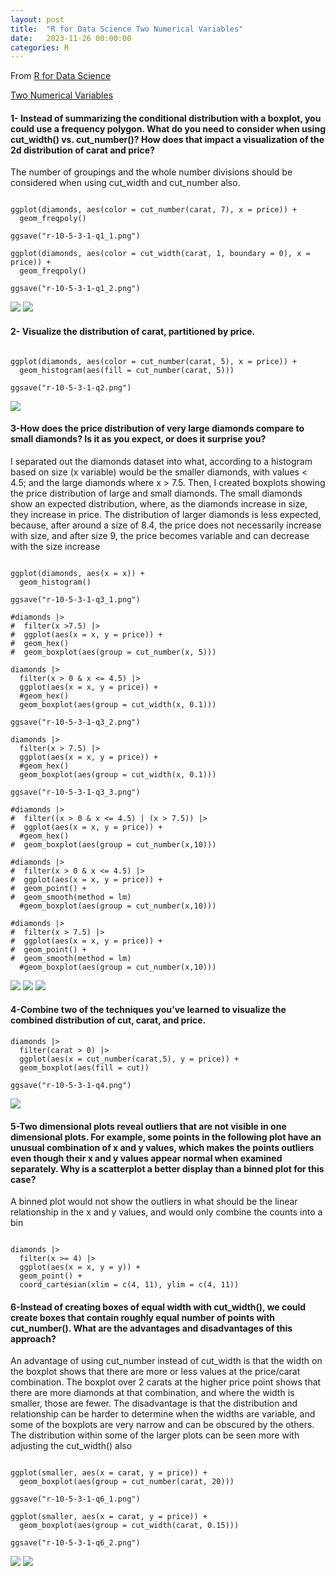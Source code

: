 ```yaml
---
layout: post
title:  "R for Data Science Two Numerical Variables"
date:   2023-11-26 00:00:00
categories: R
---
```


From [R for Data Science](https://r4ds.hadley.nz)

[Two Numerical Variables](https://r4ds.hadley.nz/eda#exercises-4)

#### 1- Instead of summarizing the conditional distribution with a boxplot, you could use a frequency polygon. What do you need to consider when using cut_width() vs. cut_number()? How does that impact a visualization of the 2d distribution of carat and price?

The number of groupings and the whole number divisions should be considered when using cut_width and cut_number also.

```

ggplot(diamonds, aes(color = cut_number(carat, 7), x = price)) +
  geom_freqpoly()

ggsave("r-10-5-3-1-q1_1.png")  

ggplot(diamonds, aes(color = cut_width(carat, 1, boundary = 0), x = price)) +
  geom_freqpoly()  

ggsave("r-10-5-3-1-q1_2.png")  

```

<img src = "https://raw.githubusercontent.com/nadinesk/nadinesk.github.io/master/images/r-10-5-3-1-q1_1.png" />


<img src = "https://raw.githubusercontent.com/nadinesk/nadinesk.github.io/master/images/r-10-5-3-1-q1_2.png" />

#### 2- Visualize the distribution of carat, partitioned by price.

```

ggplot(diamonds, aes(color = cut_number(carat, 5), x = price)) +
  geom_histogram(aes(fill = cut_number(carat, 5)))  

ggsave("r-10-5-3-1-q2.png")

```


<img src = "https://raw.githubusercontent.com/nadinesk/nadinesk.github.io/master/images/r-10-5-3-1-q2.png" />


#### 3-How does the price distribution of very large diamonds compare to small diamonds? Is it as you expect, or does it surprise you?

I separated out the diamonds dataset into what, according to a histogram based on size (x variable) would be the smaller diamonds, with values < 4.5; and the large diamonds where x > 7.5. Then, I created boxplots showing the price distribution of large and small diamonds. The small diamonds show an expected distribution, where, as the diamonds increase in size, they increase in price. The distribution of larger diamonds is less expected, because, after around a size of 8.4, the price does not necessarily increase with size, and after size 9, the price becomes variable and can decrease with the size increase

```

ggplot(diamonds, aes(x = x)) + 
  geom_histogram()

ggsave("r-10-5-3-1-q3_1.png")  

#diamonds |>
#  filter(x >7.5) |>
#  ggplot(aes(x = x, y = price)) +
#  geom_hex()
#  geom_boxplot(aes(group = cut_number(x, 5)))
  
diamonds |>
  filter(x > 0 & x <= 4.5) |>
  ggplot(aes(x = x, y = price)) +
  #geom_hex()  
  geom_boxplot(aes(group = cut_width(x, 0.1)))
  
ggsave("r-10-5-3-1-q3_2.png")  
  
diamonds |>
  filter(x > 7.5) |>
  ggplot(aes(x = x, y = price)) +
  #geom_hex()  
  geom_boxplot(aes(group = cut_width(x, 0.1)))  
  
ggsave("r-10-5-3-1-q3_3.png")    

#diamonds |>
#  filter((x > 0 & x <= 4.5) | (x > 7.5)) |>
#  ggplot(aes(x = x, y = price)) +
  #geom_hex()  
#  geom_boxplot(aes(group = cut_number(x,10)))    
  
#diamonds |>
#  filter(x > 0 & x <= 4.5) |>
#  ggplot(aes(x = x, y = price)) +
#  geom_point() +
#  geom_smooth(method = lm)
  #geom_boxplot(aes(group = cut_number(x,10)))    
  
#diamonds |>
#  filter(x > 7.5) |>
#  ggplot(aes(x = x, y = price)) +
#  geom_point() +
#  geom_smooth(method = lm)
  #geom_boxplot(aes(group = cut_number(x,10)))    

```

<img src = "https://raw.githubusercontent.com/nadinesk/nadinesk.github.io/master/images/r-10-5-3-1-q3_1.png" />

<img src = "https://raw.githubusercontent.com/nadinesk/nadinesk.github.io/master/images/r-10-5-3-1-q3_2.png" />

<img src = "https://raw.githubusercontent.com/nadinesk/nadinesk.github.io/master/images/r-10-5-3-1-q3_3.png" />


#### 4-Combine two of the techniques you’ve learned to visualize the combined distribution of cut, carat, and price.

```
diamonds |>
  filter(carat > 0) |>
  ggplot(aes(x = cut_number(carat,5), y = price)) +
  geom_boxplot(aes(fill = cut))

ggsave("r-10-5-3-1-q4.png")

```

<img src = "https://raw.githubusercontent.com/nadinesk/nadinesk.github.io/master/images/r-10-5-3-1-q4.png" />


#### 5-Two dimensional plots reveal outliers that are not visible in one dimensional plots. For example, some points in the following plot have an unusual combination of x and y values, which makes the points outliers even though their x and y values appear normal when examined separately. Why is a scatterplot a better display than a binned plot for this case?

A binned plot would not show the outliers in what should be the linear relationship in the x and y values, and would only combine the counts into a bin 
```

diamonds |> 
  filter(x >= 4) |> 
  ggplot(aes(x = x, y = y)) +
  geom_point() +
  coord_cartesian(xlim = c(4, 11), ylim = c(4, 11))

```
#### 6-Instead of creating boxes of equal width with cut_width(), we could create boxes that contain roughly equal number of points with cut_number(). What are the advantages and disadvantages of this approach?

An advantage of using cut_number instead of cut_width is that the width on the boxplot shows that there are more or less values at the price/carat combination. The boxplot over 2 carats at the higher price point shows that there are more diamonds at that combination, and where the width is smaller, those are fewer. The disadvantage is that the distribution and relationship can be harder to determine when the widths are variable, and some of the boxplots are very narrow and can be obscured by the others. The distribution within some of the larger plots can be seen more with adjusting the cut_width() also

```

ggplot(smaller, aes(x = carat, y = price)) + 
  geom_boxplot(aes(group = cut_number(carat, 20)))
  
ggsave("r-10-5-3-1-q6_1.png")
  
ggplot(smaller, aes(x = carat, y = price)) + 
  geom_boxplot(aes(group = cut_width(carat, 0.15)))  
  
ggsave("r-10-5-3-1-q6_2.png")

```

<img src = "https://raw.githubusercontent.com/nadinesk/nadinesk.github.io/master/images/r-10-5-3-1-q6_1.png" />

<img src = "https://raw.githubusercontent.com/nadinesk/nadinesk.github.io/master/images/r-10-5-3-1-q6_2.png" />


